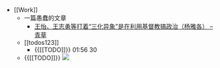 - [[Work]]
    - 一篇愚蠢的文章
        - [王怡、王志勇等打着“三化异象”是在利用基督教搞政治（杨雅各） – 青草](https://grassgreenlee.com/2019/12/31/threevisions/)
    - [[todos123]]
        - {{[[TODO]]}} 01:56 30 
    - {{[[TODO]]}} ![](https://firebasestorage.googleapis.com/v0/b/firescript-577a2.appspot.com/o/imgs%2Fapp%2Fhaozhongwen%2F7-W7mAxfTH.png?alt=media&token=1eb1279a-b779-4ad0-a747-b090bc969890)
